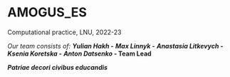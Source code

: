 # AMOGUS_ES
Computational practice, LNU, 2022-23

*Our team consists of:*
**_Yulian Hakh_ -**
**_Max Linnyk_ -**
**_Anastasia Litkevych_ -**
**_Ksenia Koretska_ -**
**_Anton Datsenko_ - Team Lead**

***Patriae decori civibus educandis***
